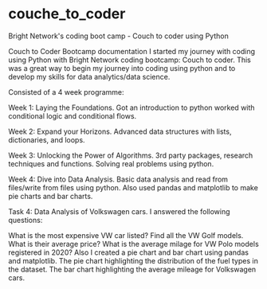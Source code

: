 # couche_to_coder

Bright Network's coding boot camp - Couch to coder using Python

Couch to Coder Bootcamp documentation I started my journey with coding using Python with Bright Network coding bootcamp: Couch to coder. This was a great way to begin my journey into coding using python and to develop my skills for data analytics/data science.

Consisted of a 4 week programme:

Week 1: Laying the Foundations. Got an introduction to python worked with conditional logic and conditional flows.

Week 2: Expand your Horizons. Advanced data structures with lists, dictionaries, and loops.

Week 3: Unlocking the Power of Algorithms. 3rd party packages, research techniques and functions. Solving real problems using python.

Week 4: Dive into Data Analysis. Basic data analysis and read from files/write from files using python. Also used pandas and matplotlib to make pie charts and bar charts.

Task 4: Data Analysis of Volkswagen cars. I answered the following questions:

What is the most expensive VW car listed?
Find all the VW Golf models. What is their average price?
What is the average milage for VW Polo models registered in 2020?
Also I created a pie chart and bar chart using pandas and matplotlib. The pie chart highlighting the distribution of the fuel types in the dataset. The bar chart highlighting the average mileage for Volkswagen cars.
